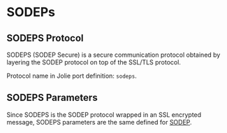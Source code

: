# SODEPs

## SODEPS Protocol

SODEPS \(SODEP Secure\) is a secure communication protocol obtained by layering the SODEP protocol on top of the SSL/TLS protocol.

Protocol name in Jolie port definition: `sodeps`.

## SODEPS Parameters

Since SODEPS is the SODEP protocol wrapped in an SSL encrypted message, SODEPS parameters are the same defined for [SODEP](../../sodep/README.md).
